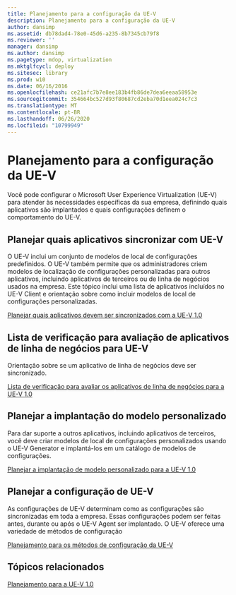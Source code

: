 ```yaml
---
title: Planejamento para a configuração da UE-V
description: Planejamento para a configuração da UE-V
author: dansimp
ms.assetid: db78dad4-78e0-45d6-a235-8b7345cb79f8
ms.reviewer: ''
manager: dansimp
ms.author: dansimp
ms.pagetype: mdop, virtualization
ms.mktglfcycl: deploy
ms.sitesec: library
ms.prod: w10
ms.date: 06/16/2016
ms.openlocfilehash: ce21afc7b7e8ee183b4fb86de7dea6eeaa58953e
ms.sourcegitcommit: 354664bc527d93f80687cd2eba70d1eea024c7c3
ms.translationtype: MT
ms.contentlocale: pt-BR
ms.lasthandoff: 06/26/2020
ms.locfileid: "10799949"
---
```

# Planejamento para a configuração da UE-V


Você pode configurar o Microsoft User Experience Virtualization (UE-V) para atender às necessidades específicas da sua empresa, definindo quais aplicativos são implantados e quais configurações definem o comportamento do UE-V.

## Planejar quais aplicativos sincronizar com UE-V


O UE-V inclui um conjunto de modelos de local de configurações predefinidos. O UE-V também permite que os administradores criem modelos de localização de configurações personalizadas para outros aplicativos, incluindo aplicativos de terceiros ou de linha de negócios usados na empresa. Este tópico inclui uma lista de aplicativos incluídos no UE-V Client e orientação sobre como incluir modelos de local de configurações personalizadas.

[Planejar quais aplicativos devem ser sincronizados com a UE-V 1.0](planning-which-applications-to-synchronize-with-ue-v-10.md)

## Lista de verificação para avaliação de aplicativos de linha de negócios para UE-V


Orientação sobre se um aplicativo de linha de negócios deve ser sincronizado.

[Lista de verificação para avaliar os aplicativos de linha de negócios para a UE-V 1.0](checklist-for-evaluating-line-of-business-applications-for-ue-v-10.md)

## Planejar a implantação do modelo personalizado


Para dar suporte a outros aplicativos, incluindo aplicativos de terceiros, você deve criar modelos de local de configurações personalizados usando o UE-V Generator e implantá-los em um catálogo de modelos de configurações.

[Planejar a implantação de modelo personalizado para a UE-V 1.0](planning-for-custom-template-deployment-for-ue-v-10.md)

## Planejar a configuração de UE-V


As configurações de UE-V determinam como as configurações são sincronizadas em toda a empresa. Essas configurações podem ser feitas antes, durante ou após o UE-V Agent ser implantado. O UE-V oferece uma variedade de métodos de configuração

[Planejamento para os métodos de configuração da UE-V](planning-for-ue-v-configuration-methods.md)

## Tópicos relacionados


[Planejamento para a UE-V 1.0](planning-for-ue-v-10.md)

 

 





